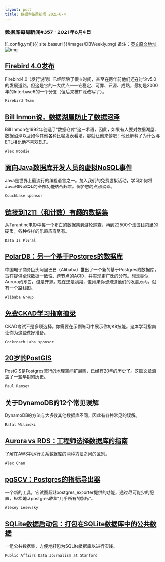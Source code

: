 ```yaml
---
layout: post
title: 数据库每周新闻 2021-6-4
---
```

### 数据库每周新闻#357 - 2021年6月4日
![_config.yml]({{ site.baseurl }}/images/DBWeekly.png)
备注：[英文原文地址](https://dbweekly.com/issues/357)
![img](https://res.cloudinary.com/cpress/image/upload/w_1280,e_sharpen:60/ao56prz1tqcuyw2xpkej.jpg)


## [Firebird 4.0发布](https://dbweekly.com/link/109123/web)
Firebird4.0（发行说明）已经酝酿了很长时间，甚至在两年前他们还在讨论v5.0的发展道路。但这是它的一大优点——它稳定、可靠、开源、成熟，最初是2000年的Interbase6的一个分支（但后来被广泛改写了）。

`Firebird Team`


## [Bill Inmon说，数据湖屋防止了数据沼泽](https://dbweekly.com/link/109126/web)
Bill Inmon在1992年创造了“数据仓库”这一术语，因此，如果有人要对数据湖屋、数据沼泽以及如今其他各种比喻发表看法，那就让他来做吧！他还解释了为什么与ETL相比他不喜欢ELT。

`Alex Woodie`


## [面向Java数据库开发人员的虚拟NoSQL事件](https://dbweekly.com/link/109127/web)
Java是世界上最流行的编程语言之一。加入我们的免费虚拟活动，学习如何将Java和NoSQL的全部功能结合起来。保护您的点点滴滴。

`Couchbase sponsor`


## [链接到1211（和计数）有趣的数据集](https://dbweekly.com/link/109128/web)
从Tarantino电影中每一个死亡的数据集到游轮巡查，再到22500个法国钱包里的硬币，各种各样的乐趣应有尽有。

`Data Is Plural`


## [PolarDB：另一个基于Postgres的数据库](https://dbweekly.com/link/109133/web)
中国电子商务巨头阿里巴巴（Alibaba）推出了一个新的基于Postgres的数据库，旨在提供全球数据一致性、跨节点的ACID，并实现更广泛的分布。想想类似Aurora的东西，但是开源。现在还是初期，但如果你想知道他们的发展方向，就有一个路线图。

`Alibaba Group`


## [免费CKAD学习指南摘录](https://dbweekly.com/link/109136/web)
CKAD考试不是多项选择。你需要在示例练习中展示你的K8技能。这本学习指南让你为这些做好准备。

`Cockroach Labs sponsor`


## [20岁的PostGIS](https://dbweekly.com/link/109137/web)
PostGIS是Postgres流行的地理空间扩展集，已经有20年的历史了。这篇文章涵盖了一些早期的历史。

`Paul Ramsey`


## [关于DynamoDB的12个常见误解](https://dbweekly.com/link/109139/web)
DynamoDB的方法与大多数其他数据库不同，因此有各种常见的误解。

`Rafal Wilinski`


## [Aurora vs RDS：工程师选择数据库的指南](https://dbweekly.com/link/109140/web)
了解在AWS中运行关系数据库的两种方法之间的区别。

`Alex Chan`


## [pgSCV：Postgres的指标导出器](https://dbweekly.com/link/109141/web)
一个新的工具，它试图超越postgres_exporter提供的功能，通过尽可能少的配置，轻松地从postgres收集“几乎所有的指标”。

`Alexey Lesovsky`


## [SQLite数据启动包：打包在SQLite数据库中的公共数据](https://dbweekly.com/link/109143/web)
一组公共数据集，方便地打包为SQLite数据库以进行实践。

`Public Affairs Data Journalism at Stanford`
